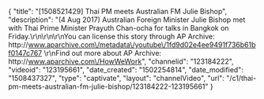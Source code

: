 {
    "title": "[1508521429] Thai PM meets Australian FM Julie Bishop",
    "description": "(4 Aug 2017) Australian Foreign Minister Julie Bishop met with Thai Prime Minister Prayuth Chan-ocha for talks in Bangkok on Friday.\r\n\r\n\r\nYou can license this story through AP Archive: http:\/\/www.aparchive.com\/metadata\/youtube\/1fd9d02e4ee9491f736b61bf0147c767 \r\nFind out more about AP Archive: http:\/\/www.aparchive.com\/HowWeWork",
    "channelid": "123184222",
    "videoid": "123195661",
    "date_created": "1502254814",
    "date_modified": "1508437327",
    "type": "captivate",
    "layout": "channelVideo",
    "url": "\/c1\/thai-pm-meets-australian-fm-julie-bishop\/123184222-123195661"
}